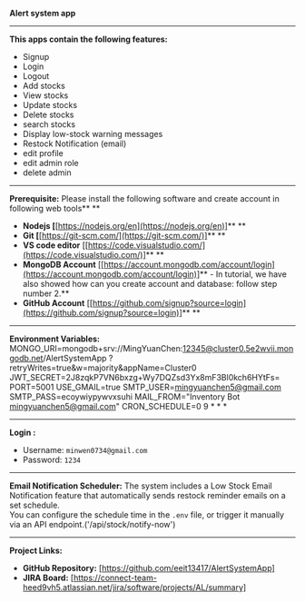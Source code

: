 **Alert system app**

---

**This apps **contain** the following features:**

* Signup
* Login
* Logout
* Add stocks
* View stocks
* Update stocks
* Delete stocks
* search stocks
* Display low-stock warning messages 
* Restock Notification (email)
* edit profile
* edit admin role
* delete admin

---

**Prerequisite:** Please install the following software and create account in following web tools** **

* **Nodejs [**[https://nodejs.org/en](https://nodejs.org/en)]** **
* **Git [**[https://git-scm.com/](https://git-scm.com/)]** **
* **VS code editor** [[https://code.visualstudio.com/](https://code.visualstudio.com/)]** **
* **MongoDB Account** [[https://account.mongodb.com/account/login](https://account.mongodb.com/account/login)]** - In tutorial, we have also showed how can you create account and database: follow step number 2.**
* **GitHub Account** [[https://github.com/signup?source=login](https://github.com/signup?source=login)]** **

---

**Environment Variables:** 
MONGO_URI=mongodb+srv://MingYuanChen:12345@cluster0.5e2wvii.mongodb.net/AlertSystemApp
?retryWrites=true&w=majority&appName=Cluster0
JWT_SECRET=2J8zqkP7VN6bxzg+Wy7DQZsd3Yx8mF3Bl0kch6HYtFs=
PORT=5001
USE_GMAIL=true
SMTP_USER=mingyuanchen5@gmail.com
SMTP_PASS=ecoywiypywvxsuhi
MAIL_FROM="Inventory Bot <mingyuanchen5@gmail.com>"
CRON_SCHEDULE=0 9 * * *

---


**Login :**
- Username: `minwen0734@gmail.com`
- Password: `1234`

---



**Email Notification Scheduler:** 
The system includes a Low Stock Email Notification feature that automatically sends restock reminder emails on a set schedule.  
You can configure the schedule time in the `.env` file, or trigger it manually via an API endpoint.('/api/stock/notify-now')

---

**Project Links:** 
- **GitHub Repository:** [https://github.com/eeit13417/AlertSystemApp]
- **JIRA Board:** [https://connect-team-heed9vh5.atlassian.net/jira/software/projects/AL/summary]
